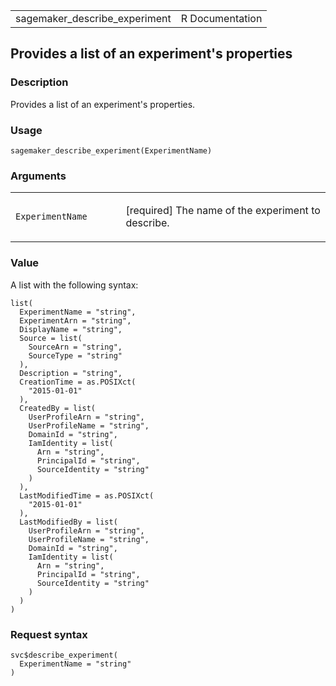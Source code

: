 <table style="width: 100%;">
<tbody>
<tr class="odd">
<td>sagemaker_describe_experiment</td>
<td style="text-align: right;">R Documentation</td>
</tr>
</tbody>
</table>

## Provides a list of an experiment's properties

### Description

Provides a list of an experiment's properties.

### Usage

    sagemaker_describe_experiment(ExperimentName)

### Arguments

<table>
<colgroup>
<col style="width: 35%" />
<col style="width: 65%" />
</colgroup>
<tbody>
<tr class="odd">
<td><code
id="sagemaker_describe_experiment_:_ExperimentName">ExperimentName</code></td>
<td><p>[required] The name of the experiment to describe.</p></td>
</tr>
</tbody>
</table>

### Value

A list with the following syntax:

    list(
      ExperimentName = "string",
      ExperimentArn = "string",
      DisplayName = "string",
      Source = list(
        SourceArn = "string",
        SourceType = "string"
      ),
      Description = "string",
      CreationTime = as.POSIXct(
        "2015-01-01"
      ),
      CreatedBy = list(
        UserProfileArn = "string",
        UserProfileName = "string",
        DomainId = "string",
        IamIdentity = list(
          Arn = "string",
          PrincipalId = "string",
          SourceIdentity = "string"
        )
      ),
      LastModifiedTime = as.POSIXct(
        "2015-01-01"
      ),
      LastModifiedBy = list(
        UserProfileArn = "string",
        UserProfileName = "string",
        DomainId = "string",
        IamIdentity = list(
          Arn = "string",
          PrincipalId = "string",
          SourceIdentity = "string"
        )
      )
    )

### Request syntax

    svc$describe_experiment(
      ExperimentName = "string"
    )
